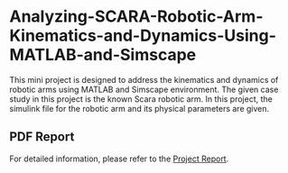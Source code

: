 # Analyzing-SCARA-Robotic-Arm-Kinematics-and-Dynamics-Using-MATLAB-and-Simscape
This mini project is designed to address the kinematics and dynamics of robotic arms using MATLAB and Simscape environment. The given case study in this project is the known Scara robotic arm. In this project, the simulink file for the robotic arm and its physical parameters are given.

## PDF Report
For detailed information, please refer to the [Project Report](./Report.pdf).
